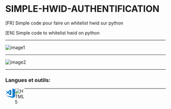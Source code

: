 # SIMPLE-HWID-AUTHENTIFICATION

[FR] Simple code pour faire un whitelist hwid sur python
<!-- -->
[EN] Simple code to whitelist hwid on python

---

![image1](https://i.imgur.com/nDvjEUg.png "image1")

---

![image2](https://i.imgur.com/CPHwFmH.png "image2")

---

### Langues et outils:

<img align="left" alt="Visual Studio Code" width="30px" src="https://raw.githubusercontent.com/github/explore/80688e429a7d4ef2fca1e82350fe8e3517d3494d/topics/visual-studio-code/visual-studio-code.png" />
<img align="left" alt="HTML5" width="30px" src="https://cdn.discordapp.com/attachments/746358824788820019/754729457469620274/python.png" />

---
